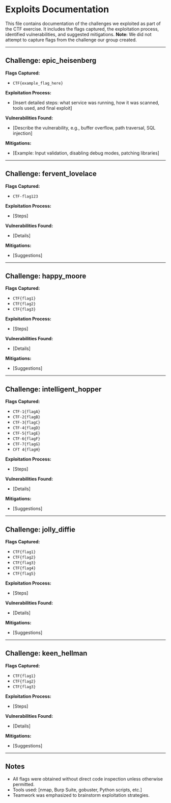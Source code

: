 # Exploits Documentation

This file contains documentation of the challenges we exploited as part of the CTF exercise. It includes the flags captured, the exploitation process, identified vulnerabilities, and suggested mitigations. **Note:** We did not attempt to capture flags from the challenge our group created.

---

## Challenge: epic_heisenberg  
**Flags Captured:**  
- `CTF{example_flag_here}`

**Exploitation Process:**  
- [Insert detailed steps: what service was running, how it was scanned, tools used, and final exploit]

**Vulnerabilities Found:**  
- [Describe the vulnerability, e.g., buffer overflow, path traversal, SQL injection]

**Mitigations:**  
- [Example: Input validation, disabling debug modes, patching libraries]

---

## Challenge: fervent_lovelace  
**Flags Captured:**  
- `CTF-flag123`

**Exploitation Process:**  
- [Steps]

**Vulnerabilities Found:**  
- [Details]

**Mitigations:**  
- [Suggestions]

---

## Challenge: happy_moore  
**Flags Captured:**  
- `CTF{flag1}`  
- `CTF{flag2}`  
- `CTF{flag3}`

**Exploitation Process:**  
- [Steps]

**Vulnerabilities Found:**  
- [Details]

**Mitigations:**  
- [Suggestions]

---

## Challenge: intelligent_hopper  
**Flags Captured:**  
- `CTF-1{flagA}`  
- `CTF-2{flagB}`  
- `CTF-3{flagC}`  
- `CTF-4{flagD}`  
- `CTF-5{flagE}`  
- `CTF-6{flagF}`  
- `CTF-7{flagG}`  
- `CFT 4{flagH}`

**Exploitation Process:**  
- [Steps]

**Vulnerabilities Found:**  
- [Details]

**Mitigations:**  
- [Suggestions]

---

## Challenge: jolly_diffie  
**Flags Captured:**  
- `CTF{flag1}`  
- `CTF{flag2}`  
- `CTF{flag3}`  
- `CTF{flag4}`  
- `CTF{flag5}`

**Exploitation Process:**  
- [Steps]

**Vulnerabilities Found:**  
- [Details]

**Mitigations:**  
- [Suggestions]

---

## Challenge: keen_hellman  
**Flags Captured:**  
- `CTF{flag1}`  
- `CTF{flag2}`  
- `CTF{flag3}`

**Exploitation Process:**  
- [Steps]

**Vulnerabilities Found:**  
- [Details]

**Mitigations:**  
- [Suggestions]

---

## Notes
- All flags were obtained without direct code inspection unless otherwise permitted.
- Tools used: [nmap, Burp Suite, gobuster, Python scripts, etc.]
- Teamwork was emphasized to brainstorm exploitation strategies.

